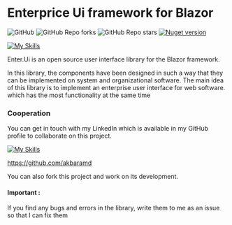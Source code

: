 # Enterprice Ui framework for Blazor

![GitHub](https://img.shields.io/github/license/Akbarsafari00/Enter.UI?style=flat-squar&logo=github)
![GitHub Repo forks](https://img.shields.io/github/forks/Akbarsafari00/Enter.UI?style=flat-squar&logo=github)
![GitHub Repo stars](https://img.shields.io/github/stars/Akbarsafari00/Enter.UI?style=flat-squar&logo=github&color=594ae2)
[![Nuget version](https://img.shields.io/nuget/v/Enter.Ui?color=ff4081&label=nuget%20version&logo=nuget&style=flat-square)](https://www.nuget.org/packages/Enter.Ui)

[![My Skills](https://skillicons.dev/icons?i=dotnet,scss,js)](https://github.com/akbaramd)

Enter.Ui is an open source user interface library for the Blazor framework.

In this library, the components have been designed in such a way that they can be implemented on system and
organizational software. The main idea of ​​this library is to implement an enterprise user interface for web software.
which has the most functionality at the same time

### Cooperation

You can get in touch with my LinkedIn which is available in my GitHub profile to collaborate on this project.

[![My Skills](https://skillicons.dev/icons?i=github)](https://github.com/akbaramd)

https://github.com/akbaramd

You can also fork this project and work on its development.

#### Important :

If you find any bugs and errors in the library, write them to me as an issue so that I can fix them




